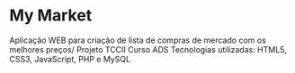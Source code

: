 # My Market
 Aplicação WEB para criação de lista de compras de mercado com os melhores preços/ Projeto TCCII Curso ADS
 Tecnologias utilizadas: HTML5, CSS3, JavaScript, PHP e MySQL
